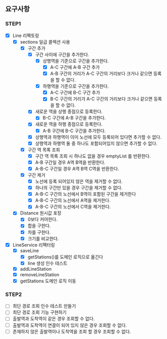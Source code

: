## 요구사항

### STEP1

- [x] Line 리팩토링
    - [x] sections 일급 콜렉션 사용
        - [x] 구간 추가
            - [x] 구간 사이에 구간을 추가한다.
                - [x] 상행역을 기준으로 구간을 추가한다.
                    - [x] A-C 구간에 A-B 구간 추가
                    - [x] A-B 구간의 거리가 A-C 구간의 거리보다 크거나 같으면 등록을 할 수 없다.
                - [x] 하행역을 기준으로 구간을 추가한다.
                    - [x] A-C 구간에 B-C 구간 추가
                    - [x] B-C 구간의 거리가 A-C 구간의 거리보다 크거나 같으면 등록을 할 수 없다.
            - [x] 새로운 역을 상행 종점으로 등록한다.
                - [x] B-C 구간에 A-B 구간을 추가한다.
            - [x] 새로운 역을 하행 종점으로 등록한다.
                - [x] A-B 구간에 B-C 구간을 추가한다.
            - [x] 상행역과 하행역이 이미 노선에 모두 등록되어 있다면 추가할 수 없다.
            - [x] 상행역과 하행역 둘 중 하나도 포함되어있지 않으면 추가할 수 없다.
        - [x] 구간 역 목록 조회
            - [x] 구간 역 목록 조회 시 하나도 없을 경우 emptyList 를 반환한다.
            - [x] A-B 구간일 경우 A역 B역을 반환한다.
            - [x] A-B-C 구간일 경우 A역 B역 C역을 반환한다.
        - [x] 구간 제거
            - [x] 노선에 등록 되어있지 않은 역을 제거할 수 없다.
            - [x] 하나의 구간만 있을 경우 구간을 제거할 수 없다.
            - [x] A-B-C 구간의 노선에서 B역이 포함된 구간을 제거한다
            - [x] A-B-C 구간의 노선에서 A역을 제거한다.
            - [x] A-B-C 구간의 노선에서 C역을 제거한다.
    - [x] Distance 원시값 포장
        - [x] 0보다 커야한다.
        - [x] 합을 구한다.
        - [x] 차를 구한다.
        - [x] 크기를 비교한다.

- [x] LineService 리팩터링
    - [x] saveLine
        - [x] getStations()를 도메인 로직으로 옮긴다
        - [x] line 생성 인수 테스트
    - [x] addLineStation
    - [x] removeLineStation
    - [x] getStations 도메인 로직 이동

### STEP2

- [ ] 최단 경로 조회 인수 테스트 만들기
- [ ] 최단 경로 조회 기능 구현하기
- [ ] 출발역과 도착역이 같은 경우 조회할 수 없다.
- [ ] 출발역과 도착역이 연결이 되어 있지 않은 경우 조회할 수 없다.
- [ ] 존재하지 않은 출발역이나 도착역을 조회 할 경우 조회할 수 없다.
